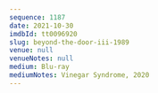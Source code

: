 ```yaml
---
sequence: 1187
date: 2021-10-30
imdbId: tt0096920
slug: beyond-the-door-iii-1989
venue: null
venueNotes: null
medium: Blu-ray
mediumNotes: Vinegar Syndrome, 2020
---
```

